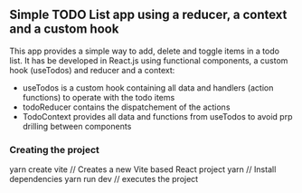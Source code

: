## Simple TODO List app using a reducer, a context and a custom hook

This app provides a simple way to add, delete and toggle items in a todo list. It has be developed in React.js using functional components, a custom hook (useTodos) and reducer and a context:

- useTodos is a custom hook containing all data and handlers (action functions) to operate with the todo items
- todoReducer contains the dispatchement of the actions 
- TodoContext provides all data and functions from useTodos to avoid prp drilling between components

### Creating the project

yarn create vite // Creates a new Vite based React project
yarn // Install dependencies
yarn run dev // executes the project